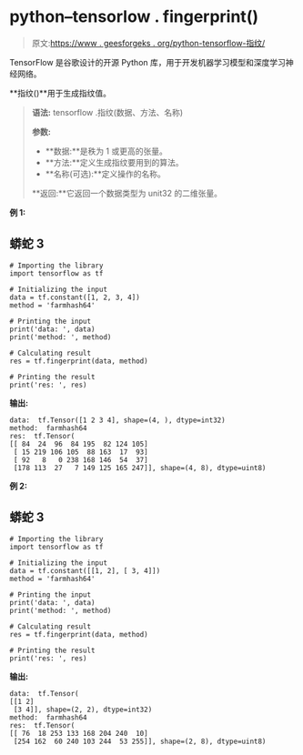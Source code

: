 # python–tensorlow . fingerprint()

> 原文:[https://www . geesforgeks . org/python-tensorflow-指纹/](https://www.geeksforgeeks.org/python-tensorflow-fingerprint/)

TensorFlow 是谷歌设计的开源 Python 库，用于开发机器学习模型和深度学习神经网络。

**指纹()**用于生成指纹值。

> **语法:** tensorflow .指纹(数据、方法、名称)
> 
> **参数:**
> 
> *   **数据:**是秩为 1 或更高的张量。
> *   **方法:**定义生成指纹要用到的算法。
> *   **名称(可选):**定义操作的名称。
> 
> **返回:**它返回一个数据类型为 unit32 的二维张量。

**例 1:**

## 蟒蛇 3

```
# Importing the library
import tensorflow as tf

# Initializing the input
data = tf.constant([1, 2, 3, 4])
method = 'farmhash64'

# Printing the input
print('data: ', data)
print('method: ', method)

# Calculating result
res = tf.fingerprint(data, method)

# Printing the result
print('res: ', res)
```

**输出:**

```
data:  tf.Tensor([1 2 3 4], shape=(4, ), dtype=int32)
method:  farmhash64
res:  tf.Tensor(
[[ 84  24  96  84 195  82 124 105]
 [ 15 219 106 105  88 163  17  93]
 [ 92   8   0 238 168 146  54  37]
 [178 113  27   7 149 125 165 247]], shape=(4, 8), dtype=uint8)

```

**例 2:**

## 蟒蛇 3

```
# Importing the library
import tensorflow as tf

# Initializing the input
data = tf.constant([[1, 2], [ 3, 4]])
method = 'farmhash64'

# Printing the input
print('data: ', data)
print('method: ', method)

# Calculating result
res = tf.fingerprint(data, method)

# Printing the result
print('res: ', res)
```

**输出:**

```
data:  tf.Tensor(
[[1 2]
 [3 4]], shape=(2, 2), dtype=int32)
method:  farmhash64
res:  tf.Tensor(
[[ 76  18 253 133 168 204 240  10]
 [254 162  60 240 103 244  53 255]], shape=(2, 8), dtype=uint8)

```